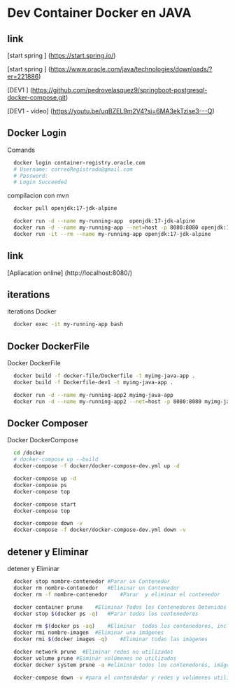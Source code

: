 # Dev Container Docker en JAVA

## link
[start spring ] (https://start.spring.io/)

[start spring ] (https://www.oracle.com/java/technologies/downloads/?er=221886)

[DEV1 ] (https://github.com/pedrovelasquez9/springboot-postgresql-docker-compose.git)

[DEV1 - video] (https://youtu.be/uqBZEL9m2V4?si=6MA3ekTzise3---Q)

## Docker Login
Comands
```bash
  docker login container-registry.oracle.com
  # Username: correoRegistrado@gmail.com
  # Password: 
  # Login Succeeded
```

compilacion con mvn 
```bash
  docker pull openjdk:17-jdk-alpine

  docker run -d --name my-running-app  openjdk:17-jdk-alpine
  docker run -d --name my-running-app --net=host -p 8080:8080 openjdk:17-jdk-alpine
  docker run -it --rm --name my-running-app openjdk:17-jdk-alpine
```

## link
[Apliacation online] (http://localhost:8080/)


## iterations
iterations  Docker 
```bash
  docker exec -it my-running-app bash
  ```

## Docker DockerFile
Docker DockerFile
```bash
  docker build -f docker-file/Dockerfile -t myimg-java-app .
  docker build -f Dockerfile-dev1 -t myimg-java-app .

  docker run -d --name my-running-app2 myimg-java-app 
  docker run -d --name my-running-app2 --net=host -p 8080:8080 myimg-java-app
```

## Docker Composer
Docker DockerCompose

```bash
  cd /docker
  # docker-compose up --build
  docker-compose -f docker/docker-compose-dev.yml up -d

  docker-compose up -d
  docker-compose ps
  docker-compose top

  docker-compose start
  docker-compose top

  docker-compose down -v
  docker-compose -f docker/docker-compose-dev.yml down -v
```

## detener y Eliminar
detener y Eliminar
```bash
  docker stop nombre-contenedor	#Parar un Contenedor
  docker rm nombre-contenedor	#Eliminar un Contenedor
  docker rm -f nombre-contenedor	#Parar  y eliminar el contenedor

  docker container prune	#Eliminar Todos los Contenedores Detenidos
  docker stop $(docker ps -q)	#Parar todos los contenedores

  docker rm $(docker ps -aq)	#Eliminar  todos los contenedores, incluidos los detenido
  docker rmi nombre-imagen	#Eliminar una imágenes
  docker rmi $(docker images -q)	#Eliminar todas las imágenes

  docker network prune	#Eliminar redes no utilizadas
  docker volume prune #Eiminar volúmenes no utilizados
  docker docker system prune -a	#eliminar todos los contenedores, imágenes, redes y volúmenes no utilizados 

  docker-compose down -v #para el contendedor y redes y volúmenes utilizados en compose
```
